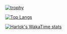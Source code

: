 [![trophy](https://github-profile-trophy.vercel.app/?username=B1ssultanov&theme=onedark)](https://github.com/ryo-ma/github-profile-trophy)

<!--[![Anurag's GitHub stats](https://github-readme-stats.vercel.app/api?username=B1ssultanov&theme=highcontrast&show_icons=true)](https://github.com/anuraghazra/github-readme-stats) -->

[![Top Langs](https://github-readme-stats.vercel.app/api/top-langs/?username=B1ssultanov&theme=highcontrast&show_icons=true)](https://github.com/anuraghazra/github-readme-stats)

[![Harlok's WakaTime stats](https://github-readme-stats.vercel.app/api/wakatime?username=b1ssultanov&theme=highcontrast)](https://github.com/anuraghazra/github-readme-stats)
